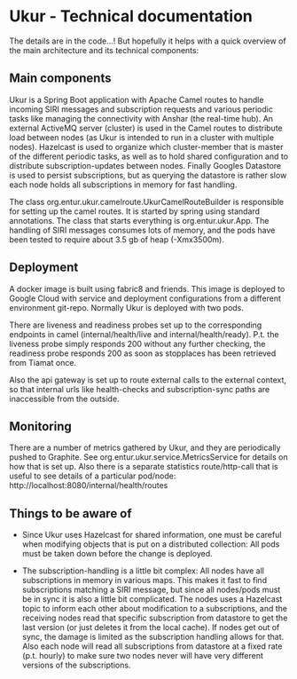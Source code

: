 # Ukur - Technical documentation

The details are in the code...! But hopefully it helps with a quick overview of the main architecture and its technical components:


## Main components

Ukur is a Spring Boot application with Apache Camel routes to handle incoming SIRI messages and subscription requests
and various periodic tasks like managing the connectivity with Anshar (the real-time hub). An external ActiveMQ server
(cluster) is used in the Camel routes to distribute load between nodes (as Ukur is intended to run in a cluster with 
multiple nodes). Hazelcast is used to organize which cluster-member that is master of the different periodic tasks, as 
well as to hold shared configuration and to distribute subscription-updates between nodes. Finally Googles Datastore 
is used to persist subscriptions, but as querying the datastore is rather slow each node holds all subscriptions in 
memory for fast handling.

The class org.entur.ukur.camelroute.UkurCamelRouteBuilder is responsible for setting up the camel routes. It is started
by spring using standard annotations. The class that starts everything is org.entur.ukur.App. The handling of SIRI messages 
consumes lots of memory, and the pods have been tested to require about 3.5 gb of heap (-Xmx3500m).


## Deployment

A docker image is built using fabric8 and friends. This image is deployed to Google Cloud with service and deployment
configurations from a different environment git-repo. Normally Ukur is deployed with two pods.

There are liveness and readiness probes set up to the corresponding endpoints in camel (internal/health/live and 
internal/health/ready). P.t. the liveness probe simply responds 200 without any further checking, the readiness probe 
responds 200 as soon as stopplaces has been retrieved from Tiamat once.

Also the api gateway is set up to route external calls to the external context, so that internal urls like health-checks
and subscription-sync paths are inaccessible from the outside. 


## Monitoring

There are a number of metrics gathered by Ukur, and they are periodically pushed to Graphite. See org.entur.ukur.service.MetricsService
for details on how that is set up.
Also there is a separate statistics route/http-call that is useful to see details of a particular pod/node:
http://localhost:8080/internal/health/routes


## Things to be aware of

- Since Ukur uses Hazelcast for shared information, one must be careful when modifying objects that is put on a distributed
collection: All pods must be taken down before the change is deployed.

- The subscription-handling is a little bit complex: All nodes have all subscriptions in memory in various maps. This makes
it fast to find subscriptions matching a SIRI message, but since all nodes/pods must be in sync it is also a little bit complicated.
The nodes uses a Hazelcast topic to inform each other about modification to a subscriptions, and the receiving nodes read that 
specific subscription from datastore to get the last version (or just deletes it from the local cache). If nodes get out of
sync, the damage is limited as the subscription handling allows for that. Also each node will read all subscriptions from
datastore at a fixed rate (p.t. hourly) to make sure two nodes never will have very different versions of the subscriptions.  

